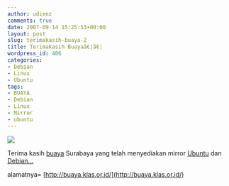 ```yaml
---
author: udienz
comments: true
date: 2007-09-14 15:25:53+00:00
layout: post
slug: terimakasih-buaya-2
title: Terimakasih Buayaâ€¦â€¦
wordpress_id: 406
categories:
- Debian
- Linux
- Ubuntu
tags:
- BUAYA
- Debian
- Linux
- Mirror
- ubuntu
---
```


[![](http://buaya.klas.or.id/images/buaya-header-budiw-modif.jpg)](http://buaya.klas.or.id/)

Terima kasih [buaya](http://buaya.klas.or.id/) Surabaya yang telah menyediakan mirror [Ubuntu](http://buaya.klas.or.id/ubuntu/) dan [Debian...](http://buaya.klas.or.id/debian/)

alamatnya= [http://buaya.klas.or.id/](http://buaya.klas.or.id/)
